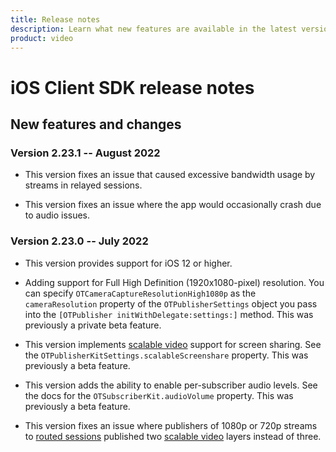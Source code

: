 ```yaml
---
title: Release notes
description: Learn what new features are available in the latest version of the iOS Vonage Video API library. Find out any known issues, API changes, and more, as well as past release notes.
product: video
---
```


# iOS Client SDK release notes

## New features and changes

### Version 2.23.1 -- August 2022

* This version fixes an issue that caused excessive bandwidth usage by streams in relayed sessions.

* This version fixes an issue where the app would occasionally crash due to audio issues.

### Version 2.23.0 -- July 2022

* This version provides support for iOS 12 or higher.

* Adding support for Full High Definition (1920x1080-pixel) resolution. You can specify 
  `OTCameraCaptureResolutionHigh1080p` as the `cameraResolution` property of 
  the `OTPublisherSettings` object you pass into the `[OTPublisher initWithDelegate:settings:]` method. 
  This was previously a private beta feature.

* This version implements [scalable video](/video/guides/scalable-video) support
  for screen sharing. See the `OTPublisherKitSettings.scalableScreenshare` property. This was previously a beta feature.

* This version adds the ability to enable per-subscriber audio levels. See the docs for the 
  `OTSubscriberKit.audioVolume` property.  This was previously a beta feature.  

* This version fixes an issue where publishers of 1080p or 720p streams to
  [routed sessions](/video/guides/create-session#the-media-router-and-media-modes)
  published two [scalable video](/video/guides/scalable-video)
  layers instead of three.